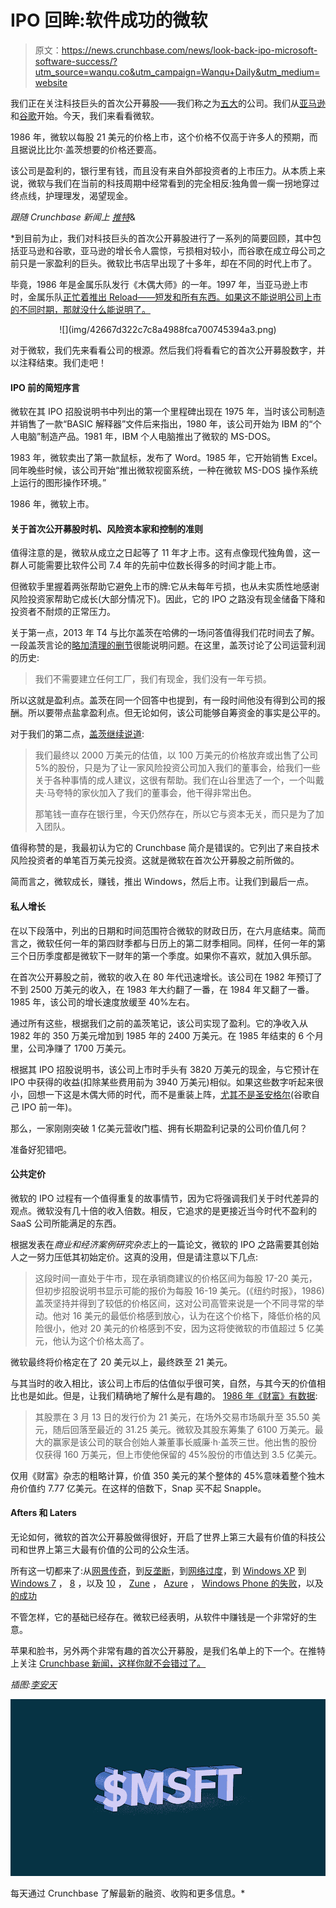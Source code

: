 # IPO 回眸:软件成功的微软

> 原文：<https://news.crunchbase.com/news/look-back-ipo-microsoft-software-success/?utm_source=wanqu.co&utm_campaign=Wanqu+Daily&utm_medium=website>

我们正在关注科技巨头的首次公开募股——我们称之为[五大](https://news.crunchbase.com/news/techs-5-biggest-players-now-worth-3-trillion/)的公司。我们从[亚马逊](https://news.crunchbase.com/news/look-back-ipo-amazon-giant-progress/)和[谷歌](https://news.crunchbase.com/news/look-back-ipo-google-profit-machine/)开始。今天，我们来看看微软。

1986 年，微软以每股 21 美元的价格上市，这个价格不仅高于许多人的预期，而且据说比比尔·盖茨想要的价格还要高。

该公司是盈利的，银行里有钱，而且没有来自外部投资者的上市压力。从本质上来说，微软与我们在当前的科技周期中经常看到的完全相反:独角兽一瘸一拐地穿过终点线，护理理发，渴望现金。

*跟随 Crunchbase 新闻上* [*推特*](http://www.twitter.com/crunchbasenews)&[](http://www.facebook.com/crunchbasenews)

 *到目前为止，我们对科技巨头的首次公开募股进行了一系列的简要回顾，其中包括亚马逊和谷歌，亚马逊的增长令人震惊，亏损相对较小，而谷歌在成立母公司之前只是一家盈利的巨头。微软比书店早出现了十多年，却在不同的时代上市了。

毕竟，1986 年是金属乐队发行《木偶大师》的一年。1997 年，当亚马逊上市时，金属乐队[正忙着推出 Reload——短发和所有东西。如果这不能说明公司上市的不同时期，那就没什么能说明了。](https://www.youtube.com/watch?v=G-Bn_kD6QN4)

<center>![](img/42667d322c7c8a4988fca700745394a3.png)</center>

对于微软，我们先来看看公司的根源。然后我们将看看它的首次公开募股数字，并以注释结束。我们走吧！

#### IPO 前的简短序言

微软在其 IPO 招股说明书中列出的第一个里程碑出现在 1975 年，当时该公司制造并销售了一款“BASIC 解释器”文件后来指出，1980 年，该公司开始为 IBM 的“个人电脑”制造产品。1981 年，IBM 个人电脑推出了微软的 MS-DOS。

1983 年，微软卖出了第一款鼠标，发布了 Word。1985 年，它开始销售 Excel。同年晚些时候，该公司开始“推出微软视窗系统，一种在微软 MS-DOS 操作系统上运行的图形操作环境。”

1986 年，微软上市。

#### 关于首次公开募股时机、风险资本家和控制的准则

值得注意的是，微软从成立之日起等了 11 年才上市。这有点像现代独角兽，这一群人可能需要比软件公司 7.4 年的先前中位数长得多的时间才能上市。

但微软手里握着两张帮助它避免上市的牌:它从未每年亏损，也从未实质性地感谢风险投资家帮助它成长(大部分情况下)。因此，它的 IPO 之路没有现金储备下降和投资者不耐烦的正常压力。

关于第一点，2013 年 T4 与比尔盖茨在哈佛的一场问答值得我们花时间去了解。一段盖茨言论的[略加清理的删节](https://www.quora.com/How-much-venture-capital-did-Microsoft-raise)很能说明问题。在这里，盖茨讨论了公司运营利润的历史:

> 我们不需要建立任何工厂，我们有现金，我们没有一年亏损。

所以这就是盈利点。盖茨在同一个回答中也提到，有一段时间他没有得到公司的报酬。所以要带点盐拿盈利点。但无论如何，该公司能够自筹资金的事实是公平的。

对于我们的第二点，[盖茨继续说道](https://www.quora.com/How-much-venture-capital-did-Microsoft-raise):

> 我们最终以 2000 万美元的估值，以 100 万美元的价格放弃或出售了公司 5%的股份，只是为了让一家风险投资公司加入我们的董事会，给我们一些关于各种事情的成人建议，这很有帮助。我们在山谷里选了一个，一个叫戴夫·马夸特的家伙加入了我们的董事会，他干得非常出色。
> 
> 那笔钱一直存在银行里，今天仍然存在，所以它与资本无关，而只是为了加入团队。

值得称赞的是，我最初认为它的 Crunchbase 简介是错误的。它列出了来自技术风险投资者的单笔百万美元投资。这就是微软在首次公开募股之前所做的。

简而言之，微软成长，赚钱，推出 Windows，然后上市。让我们到最后一点。

#### 私人增长

在以下段落中，列出的日期和时间范围符合微软的财政日历，在六月底结束。简而言之，微软任何一年的第四财季都与日历上的第二财季相同。同样，任何一年的第三个日历季度都是微软下一财年的第一个季度。如果你不喜欢，就加入俱乐部。

在首次公开募股之前，微软的收入在 80 年代迅速增长。该公司在 1982 年预订了不到 2500 万美元的收入，在 1983 年大约翻了一番，在 1984 年又翻了一番。1985 年，该公司的增长速度放缓至 40%左右。

通过所有这些，根据我们之前的盖茨笔记，该公司实现了盈利。它的净收入从 1982 年的 350 万美元增加到 1985 年的 2400 万美元。在 1985 年结束的 6 个月里，公司净赚了 1700 万美元。

根据其 IPO 招股说明书，该公司上市时手头有 3820 万美元的现金，与它预计在 IPO 中获得的收益(扣除某些费用前为 3940 万美元)相似。如果这些数字听起来很小，回想一下这是木偶大师的时代，而不是重装上阵，[尤其不是圣安格尔](https://www.youtube.com/watch?v=LekSjDC7cKs)(谷歌自己 IPO 前一年)。

那么，一家刚刚突破 1 亿美元营收门槛、拥有长期盈利记录的公司价值几何？

准备好犯错吧。

#### 公共定价

微软的 IPO 过程有一个值得重复的故事情节，因为它将强调我们关于时代差异的观点。微软没有几十倍的收入倍数。相反，它追求的是更接近当今时代不盈利的 SaaS 公司所能满足的东西。

根据发表在*商业和经济案例研究杂志*上的一篇论文，微软的 IPO 之路需要其创始人之一努力压低其初始定价。这真的没用，但是请注意以下几点:

> 这段时间一直处于牛市，现在承销商建议的价格区间为每股 17-20 美元，但初步招股说明书显示可能的报价为每股 16-19 美元。(《纽约时报》，1986)盖茨坚持并得到了较低的价格区间，这对公司高管来说是一个不同寻常的举动。他对 16 美元的最低价格感到放心，认为在这个价格下，降低价格的风险很小，他对 20 美元的价格感到不安，因为这将使微软的市值超过 5 亿美元，他认为这个价格太高了。

微软最终将价格定在了 20 美元以上，最终跌至 21 美元。

与其当时的收入相比，该公司上市后的估值似乎很可笑，自然，与其今天的价值相比也是如此。但是，让我们精确地了解什么是有趣的。 [1986 年《财富》有数据](http://fortune.com/2011/03/13/inside-the-deal-that-made-bill-gates-350000000/):

> 其股票在 3 月 13 日的发行价为 21 美元，在场外交易市场飙升至 35.50 美元，随后回落至最近的 31.25 美元。微软及其股东筹集了 6100 万美元。最大的赢家是该公司的联合创始人兼董事长威廉·h·盖茨三世。他出售的股份仅获得 160 万美元，但上市使他保留的 45%股份的市值达到 3.5 亿美元。

仅用《财富》杂志的粗略计算，价值 350 美元的某个整体的 45%意味着整个独木舟价值约 7.77 亿美元。在这样的倍数下，Snap 买不起 Snapple。

#### Afters 和 Laters

无论如何，微软的首次公开募股做得很好，开启了世界上第三大最有价值的科技公司和世界上第三大最有价值的公司的公众生活。

所有这一切都来了:从[网景传奇](http://www.nytimes.com/1997/09/29/business/microsoft-vs-netscape-the-border-war-heats-up.html)，到[反垄断](http://www.seattletimes.com/business/microsoft/long-antitrust-saga-ends-for-microsoft/)，到[网络过度](http://money.cnn.com/2000/04/24/markets/markets_newyork/)，到 [Windows XP](https://techcrunch.com/2014/03/04/windows-xps-lingering-and-troubling-market-share/) 到 [Windows 7](https://techcrunch.com/2011/09/13/microsoft-sold-450-million-copies-of-windows-7/) ， [8](https://thenextweb.com/microsoft/2012/07/18/microsoft-confirms-windows-8-will-go-on-sale-from-october-26/#.tnw_YW10S99G) ，以及 [10](https://techcrunch.com/2014/09/30/microsoft-announces-windows-10/) ， [Zune](https://thenextweb.com/apps/2010/01/24/zune-music-management-software-existence/#.tnw_vDgZWmbQ) ， [Azure](https://thenextweb.com/microsoft/2012/12/13/microsofts-cloud-vision-how-azure-is-the-linchpin-to-the-firms-new-devices-and-services-corporate-strategy/#.tnw_0RGA37ih) ， [Windows Phone 的失败](https://techcrunch.com/2015/12/04/idc-predicts-sluggish-windows-phone-sales-growth/)，以及[的成功](https://techcrunch.com/2014/05/13/outlook-com-bests-gmails-filters-with-a-new-inbox-automation-system/)

不管怎样，它的基础已经存在。微软已经表明，从软件中赚钱是一个非常好的生意。

苹果和脸书，另外两个非常有趣的首次公开募股，是我们名单上的下一个。在推特上关注 [Crunchbase 新闻，这样你就不会错过了。](https://twitter.com/crunchbasenews)

*插图:[李安天](http://www.li-anne.com/)*

![](img/091509211a10319f7276344a5ae58f2f.png)

每天通过 Crunchbase 了解最新的融资、收购和更多信息。*